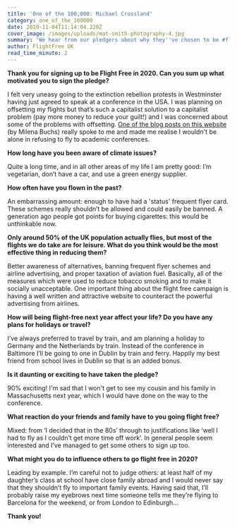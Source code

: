 ```yaml
---
title: 'One of the 100,000: Michael Crossland'
category: one_of_the_100000
date: 2019-11-04T11:14:04.220Z
cover_image: /images/uploads/mat-smith-photography-4.jpg
summary: 'We hear from our pledgers about why they''ve chosen to be #flightfree in 2020'
author: FlightFree UK
read_time_minute: 2
---
```

**Thank you for signing up to be Flight Free in 2020. Can you sum up what motivated you to sign the pledge?**

I felt very uneasy going to the extinction rebellion protests in Westminster having just agreed to speak at a conference in the USA.  I was planning on offsetting my flights but that’s such a capitalist solution to a capitalist problem (pay more money to reduce your guilt!) and I was concerned about some of the problems with offsetting.   [One of the blog posts on this website](https://flightfree.co.uk/post/addressing-academias-carbon-footprint/) (by Milena Buchs) really spoke to me and made me realise I wouldn't be alone in refusing to fly to academic conferences.

**How long have you been aware of climate issues?**

Quite a long time, and in all other areas of my life I am pretty good: I’m vegetarian, don’t have a car, and use a green energy supplier. 

**How often have you flown in the past?**

An embarrassing amount: enough to have had a 'status' frequent flyer card. These schemes really shouldn’t be allowed and could easily be banned.  A generation ago people got points for buying cigarettes: this would be unthinkable now.

**Only around 50% of the UK population actually flies, but most of the flights we do take are for leisure. What do you think would be the most effective thing in reducing them?**

Better awareness of alternatives, banning frequent flyer schemes and airline advertising, and proper taxation of aviation fuel.  Basically, all of the measures which were used to reduce tobacco smoking and to make it socially unacceptable.  One important thing about the flight free campaign is having a well written and attractive website to counteract the powerful advertising from airlines.   

**How will being flight-free next year affect your life? Do you have any plans for holidays or travel?**

I’ve always preferred to travel by train, and am planning a holiday to Germany and the Netherlands by train.  Instead of the conference in Baltimore I’ll be going to one in Dublin by train and ferry. Happily my best friend from school lives in Dublin so that is an added bonus.  

**Is it daunting or exciting to have taken the pledge?**

90% exciting! I'm sad that I won't get to see my cousin and his family in Massachusetts next year, which I would have done on the way to the conference.  

**What reaction do your friends and family have to you going flight free?**

Mixed: from ‘I decided that in the 80s’ through to justifications like ‘well I had to fly as I couldn’t get more time off work’. In general people seem interested and I’ve managed to get some others to sign up too.

**What might you do to influence others to go flight free in 2020?**

Leading by example. I’m careful not to judge others: at least half of my daughter’s class at school have close family abroad and I would never say that they shouldn’t fly to important family events. Having said that, I’ll probably raise my eyebrows next time someone tells me they’re flying to Barcelona for the weekend, or from London to Edinburgh...

**Thank you!**
